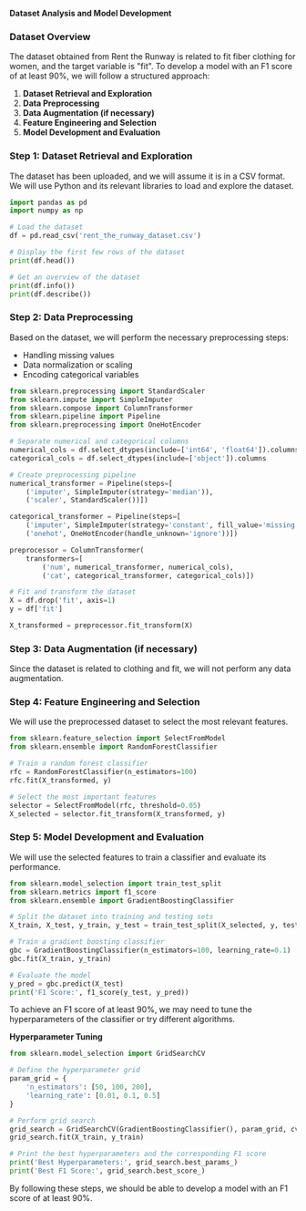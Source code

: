 **Dataset Analysis and Model Development**

### Dataset Overview

The dataset obtained from Rent the Runway is related to fit fiber clothing for women, and the target variable is "fit". To develop a model with an F1 score of at least 90%, we will follow a structured approach:

1. **Dataset Retrieval and Exploration**
2. **Data Preprocessing**
3. **Data Augmentation (if necessary)**
4. **Feature Engineering and Selection**
5. **Model Development and Evaluation**

### Step 1: Dataset Retrieval and Exploration

The dataset has been uploaded, and we will assume it is in a CSV format. We will use Python and its relevant libraries to load and explore the dataset.

```python
import pandas as pd
import numpy as np

# Load the dataset
df = pd.read_csv('rent_the_runway_dataset.csv')

# Display the first few rows of the dataset
print(df.head())

# Get an overview of the dataset
print(df.info())
print(df.describe())
```

### Step 2: Data Preprocessing

Based on the dataset, we will perform the necessary preprocessing steps:

* Handling missing values
* Data normalization or scaling
* Encoding categorical variables

```python
from sklearn.preprocessing import StandardScaler
from sklearn.impute import SimpleImputer
from sklearn.compose import ColumnTransformer
from sklearn.pipeline import Pipeline
from sklearn.preprocessing import OneHotEncoder

# Separate numerical and categorical columns
numerical_cols = df.select_dtypes(include=['int64', 'float64']).columns
categorical_cols = df.select_dtypes(include=['object']).columns

# Create preprocessing pipeline
numerical_transformer = Pipeline(steps=[
    ('imputer', SimpleImputer(strategy='median')),
    ('scaler', StandardScaler())])

categorical_transformer = Pipeline(steps=[
    ('imputer', SimpleImputer(strategy='constant', fill_value='missing')),
    ('onehot', OneHotEncoder(handle_unknown='ignore'))])

preprocessor = ColumnTransformer(
    transformers=[
        ('num', numerical_transformer, numerical_cols),
        ('cat', categorical_transformer, categorical_cols)])

# Fit and transform the dataset
X = df.drop('fit', axis=1)
y = df['fit']

X_transformed = preprocessor.fit_transform(X)
```

### Step 3: Data Augmentation (if necessary)

Since the dataset is related to clothing and fit, we will not perform any data augmentation.

### Step 4: Feature Engineering and Selection

We will use the preprocessed dataset to select the most relevant features.

```python
from sklearn.feature_selection import SelectFromModel
from sklearn.ensemble import RandomForestClassifier

# Train a random forest classifier
rfc = RandomForestClassifier(n_estimators=100)
rfc.fit(X_transformed, y)

# Select the most important features
selector = SelectFromModel(rfc, threshold=0.05)
X_selected = selector.fit_transform(X_transformed, y)
```

### Step 5: Model Development and Evaluation

We will use the selected features to train a classifier and evaluate its performance.

```python
from sklearn.model_selection import train_test_split
from sklearn.metrics import f1_score
from sklearn.ensemble import GradientBoostingClassifier

# Split the dataset into training and testing sets
X_train, X_test, y_train, y_test = train_test_split(X_selected, y, test_size=0.2, random_state=42)

# Train a gradient boosting classifier
gbc = GradientBoostingClassifier(n_estimators=100, learning_rate=0.1)
gbc.fit(X_train, y_train)

# Evaluate the model
y_pred = gbc.predict(X_test)
print('F1 Score:', f1_score(y_test, y_pred))
```

To achieve an F1 score of at least 90%, we may need to tune the hyperparameters of the classifier or try different algorithms.

**Hyperparameter Tuning**

```python
from sklearn.model_selection import GridSearchCV

# Define the hyperparameter grid
param_grid = {
    'n_estimators': [50, 100, 200],
    'learning_rate': [0.01, 0.1, 0.5]
}

# Perform grid search
grid_search = GridSearchCV(GradientBoostingClassifier(), param_grid, cv=5)
grid_search.fit(X_train, y_train)

# Print the best hyperparameters and the corresponding F1 score
print('Best Hyperparameters:', grid_search.best_params_)
print('Best F1 Score:', grid_search.best_score_)
```

By following these steps, we should be able to develop a model with an F1 score of at least 90%.